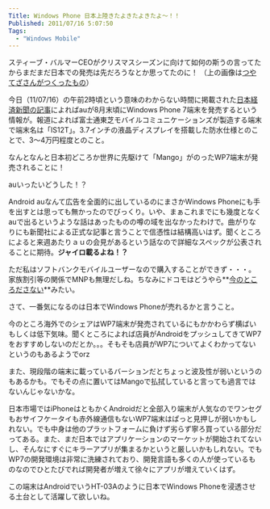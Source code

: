 ```yaml
---
Title: Windows Phone 日本上陸きたよきたよきたよ～！！
Published: 2011/07/16 5:07:50
Tags:
  - "Windows Mobile"
---
```

スティーブ・バルマーCEOがクリスマスシーズンに向けて如何の斯うの言ってたからまだまだ日本での発売は先だろうなとか思ってたのに！
（上の画像は[つやてざさんがつくったもの](http://nanapho.jp/archives/2011/07/ntt-docomo-maybe-no-plan-for-windows-phone-this-fall/)）


今日（11/07/16）の午前2時頃という意味のわからない時間に掲載された[日本経済新聞の記事](http://www.nikkei.com/news/headline/article/g=96958A9C93819696E3E7E297E68DE3E7E2E5E0E2E3E38698E3E2E2E2)によればauが8月末頃にWindows Phone 7端末を発売するという情報が。報道によれば富士通東芝モバイルコミュニケーションズが製造する端末で端末名は「IS12T」。3.7インチの液晶ディスプレイを搭載した防水仕様とのことで、3～4万円程度とのこと。

なんとなんと日本初どころか世界に先駆けて「Mango」がのったWP7端末が発売されることに！

auいったいどうした！？

<!-- more -->

Android auなんて広告を全面的に出しているのにまさかWindows Phoneにも手を出すとは思っても無かったのでびっくり。いや、まぁこれまでにも幾度となくauで出るというような話はあったものの噂の域を出なかったわけで。曲がりなりにも新聞社による正式な記事と言うことで信憑性は結構高いはず。聞くところによると来週あたりａｕの会見があるという話なので詳細なスペックが公表されることに期待。**ジャイロ載るよね！？**

ただ私はソフトバンクモバイルユーザーなので購入することができず・・・。家族割引等の関係でMNPも無理だしね。ちなみにドコモはどうやら**[今のところださない](http://nanapho.jp/archives/2011/07/ntt-docomo-maybe-no-plan-for-windows-phone-this-fall/)**みたい。

さて、一番気になるのは日本でWindows Phoneが売れるかと言うこと。

今のところ海外でのシェアはWP7端末が発売されているにもかかわらず横ばいもしくは低下気味。聞くところによれば店員がAndroidをプッシュしてきてWP7をおすすめしないのだとか。。。そもそも店員がWP7についてよくわかってないというのもあるようでorz

また、現段階の端末に載っているバーションだとちょっと波及性が弱いというのもあるかも。でもその点に置いてはMangoで払拭していると言っても過言ではないんじゃないかな。

日本市場ではiPhoneはともかくAndroidだと全部入り端末が人気なのでワンセグもおサイフケータイも赤外線通信もないWP7端末はぱっと見押しが弱いかもしれない。でも中身は他のプラットフォームに負けず劣らず寧ろ買っている部分だってある。また、まだ日本ではアプリケーションのマーケットが開始されてないし、そんなにすぐにキラーアプリが集まるかというと厳しいかもしれない。でもWP7の開発環境は非常に洗練されており、開発言語も多くの人が使っているものなのでひとたびでれば開発者が増えて徐々にアプリが増えていくはず。

この端末はAndroidでいうHT-03Aのように日本でWindows Phoneを浸透させる土台として活躍して欲しいね。